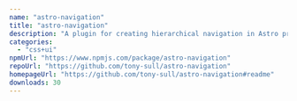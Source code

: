 ```yaml
---
name: "astro-navigation"
title: "astro-navigation"
description: "A plugin for creating hierarchical navigation in Astro projects. Supports breadcrumbs too!"
categories:
  - "css+ui"
npmUrl: "https://www.npmjs.com/package/astro-navigation"
repoUrl: "https://github.com/tony-sull/astro-navigation"
homepageUrl: "https://github.com/tony-sull/astro-navigation#readme"
downloads: 30
---
```

